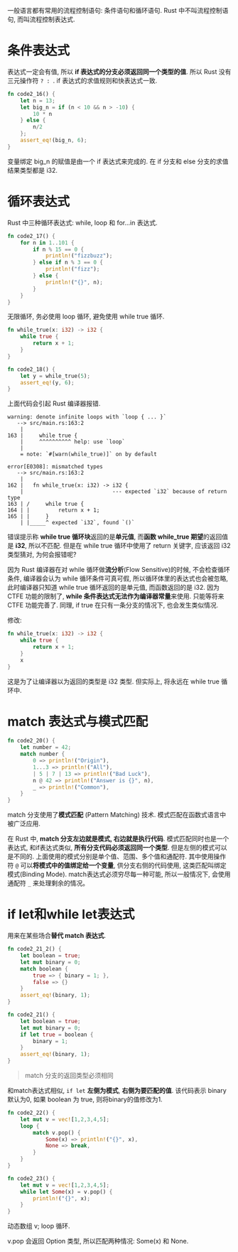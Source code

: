 
一般语言都有常用的流程控制语句: 条件语句和循环语句. Rust 中不叫流程控制语句, 而叫流程控制表达式.

# 条件表达式

表达式一定会有值, 所以 **if 表达式的分支必须返回同一个类型的值**. 所以 Rust 没有三元操作符 `? : `. if 表达式的求值规则和快表达式一致.

```rust
fn code2_16() {
	let n = 13;
	let big_n = if (n < 10 && n > -10) {
		10 * n
	} else {
		n/2
	};
	assert_eq!(big_n, 6);
}
```

变量绑定 big_n 的赋值是由一个 if 表达式来完成的. 在 if 分支和 else 分支的求值结果类型都是 i32.

# 循环表达式

Rust 中三种循环表达式: while, loop 和 for...in 表达式.

```rust
fn code2_17() {
	for n in 1..101 {
		if n % 15 == 0 {
			println!("fizzbuzz");
		} else if n % 3 == 0 {
			println!("fizz");
		} else {
			println!("{}", n);
		}
	}
}
```

无限循环, 务必使用 loop 循环, 避免使用 while true 循环.

```rust
fn while_true(x: i32) -> i32 {
	while true {
		return x + 1;
	}
}

fn code2_18() {
	let y = while_true(5);
	assert_eq!(y, 6);
}
```

上面代码会引起 Rust 编译器报错.

```
warning: denote infinite loops with `loop { ... }`
   --> src/main.rs:163:2
    |
163 |     while true {
    |     ^^^^^^^^^^ help: use `loop`
    |
    = note: `#[warn(while_true)]` on by default

error[E0308]: mismatched types
   --> src/main.rs:163:2
    |
162 |   fn while_true(x: i32) -> i32 {
    |                            --- expected `i32` because of return type
163 | /     while true {
164 | |         return x + 1;
165 | |     }
    | |_____^ expected `i32`, found `()`
```

错误提示称 **while true 循环块**返回的是**单元值**, 而**函数 while_true 期望**的返回值是 **i32**, 所以不匹配. 但是在 while true 循环中使用了 return 关键字, 应该返回 i32 类型猜对, 为何会报错呢?

因为 Rust 编译器在对 while 循环做**流分析**(Flow Sensitive)的时候, 不会检查循环条件, 编译器会认为 while 循环条件可真可假, 所以循环体里的表达式也会被忽略, 此时编译器只知道 while true 循环返回的是单元值, 而函数返回的是 i32. 因为 CTFE 功能的限制了, **while 条件表达式无法作为编译器常量**来使用. 只能等将来 CTFE 功能完善了. 同理, if true 在只有一条分支的情况下, 也会发生类似情况.

修改:

```rust
fn while_true(x: i32) -> i32 {
	while true {
		return x + 1;
	}
	x
}
```

这是为了让编译器以为返回的类型是 i32 类型. 但实际上, 将永远在 while true 循环中.

# match 表达式与模式匹配

```rust
fn code2_20() {
	let number = 42;
	match number {
	    0 => println!("Origin"),
	    1...3 => println!("All"),
	    | 5 | 7 | 13 => println!("Bad Luck"),
	    n @ 42 => println!("Answer is {}", n),
	    _ => println!("Common"),
	}
}
```

match 分支使用了**模式匹配** (Pattern Matching) 技术. 模式匹配在函数式语言中被广泛应用.

在 Rust 中, **match 分支左边就是模式, 右边就是执行代码**. 模式匹配同时也是一个表达式, 和if表达式类似, **所有分支代码必须返回同一个类型**. 但是左侧的模式可以是不同的. 上面使用的模式分别是单个值、范围、多个值和通配符. 其中使用操作符 `@` 可以**将模式中的值绑定给一个变量**, 供分支右侧的代码使用, 这类匹配叫绑定模式(Binding Mode). match表达式必须穷尽每一种可能, 所以一般情况下, 会使用通配符 `_` 来处理剩余的情况。

# if let和while let表达式

用来在某些场合**替代 match 表达式**.

```rust
fn code2_21_2() {
	let boolean = true;
	let mut binary = 0;
	match boolean {
		true => { binary = 1; },
		false => {}
	}
	assert_eq!(binary, 1);
}

fn code2_21() {
	let boolean = true;
	let mut binary = 0;
	if let true = boolean {
		binary = 1;
	}
	assert_eq!(binary, 1);
}
```

> match 分支的返回类型必须相同

和match表达式相似, `if let` **左侧为模式**, **右侧为要匹配的值**. 该代码表示 binary 默认为0, 如果 boolean 为 true, 则将binary的值修改为1.

```rust
fn code2_22() {
	let mut v = vec![1,2,3,4,5];
	loop {
		match v.pop() {
			Some(x) => println!("{}", x),
			None => break,
		}
	}
}

fn code2_23() {
	let mut v = vec![1,2,3,4,5];
	while let Some(x) = v.pop() {
	    println!("{}", x);
	}
}
```

动态数组 v; loop 循环.

v.pop 会返回 Option 类型, 所以匹配两种情况: Some(x) 和 None.